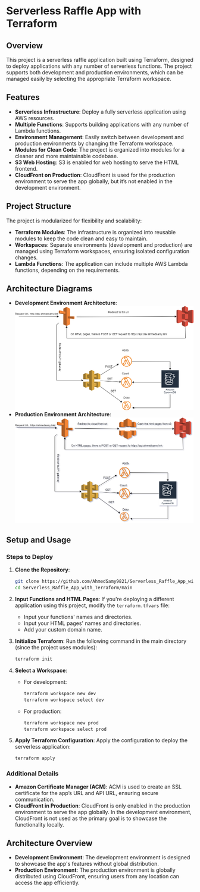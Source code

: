 # Serverless Raffle App with Terraform

## Overview

This project is a serverless raffle application built using Terraform, designed to deploy applications with any number of serverless functions. The project supports both development and production environments, which can be managed easily by selecting the appropriate Terraform workspace.

## Features

- **Serverless Infrastructure**: Deploy a fully serverless application using AWS resources.
- **Multiple Functions**: Supports building applications with any number of Lambda functions.
- **Environment Management**: Easily switch between development and production environments by changing the Terraform workspace.
- **Modules for Clean Code**: The project is organized into modules for a cleaner and more maintainable codebase.
- **S3 Web Hosting**: S3 is enabled for web hosting to serve the HTML frontend.
- **CloudFront on Production**: CloudFront is used for the production environment to serve the app globally, but it’s not enabled in the development environment.

## Project Structure

The project is modularized for flexibility and scalability:
- **Terraform Modules**: The infrastructure is organized into reusable modules to keep the code clean and easy to maintain.
- **Workspaces**: Separate environments (development and production) are managed using Terraform workspaces, ensuring isolated configuration changes.
- **Lambda Functions**: The application can include multiple AWS Lambda functions, depending on the requirements.

## Architecture Diagrams

- **Development Environment Architecture**: ![Development Environment](dev_env_arch.drawio.png)
- **Production Environment Architecture**: ![Production Environment](Prod_env_arch.png)

## Setup and Usage

### Steps to Deploy

1. **Clone the Repository**:
   ```bash
   git clone https://github.com/AhmedSamy9821/Serverless_Raffle_App_with_Terraform.git
   cd Serverless_Raffle_App_with_Terraform/main
   ```
   
2. **Input Functions and HTML Pages**: If you're deploying a different application using this project, modify the `terraform.tfvars` file:
   - Input your functions' names and directories.
   - Input your HTML pages' names and directories.
   - Add your custom domain name.
     
3. **Initialize Terraform**:
   Run the following command in the main directory (since the project uses modules):
   ```bash
   terraform init
   ```

4. **Select a Workspace**:
   - For development:
     ```bash
     terraform workspace new dev
     terraform workspace select dev
     ```
   - For production:
     ```bash
     terraform workspace new prod
     terraform workspace select prod
     ```

5. **Apply Terraform Configuration**:
   Apply the configuration to deploy the serverless application:
   ```bash
   terraform apply
   ```

### Additional Details

- **Amazon Certificate Manager (ACM)**: ACM is used to create an SSL certificate for the app’s URL and API URL, ensuring secure communication.
- **CloudFront in Production**: CloudFront is only enabled in the production environment to serve the app globally. In the development environment, CloudFront is not used as the primary goal is to showcase the functionality locally.

## Architecture Overview

- **Development Environment**: The development environment is designed to showcase the app's features without global distribution.
- **Production Environment**: The production environment is globally distributed using CloudFront, ensuring users from any location can access the app efficiently.

